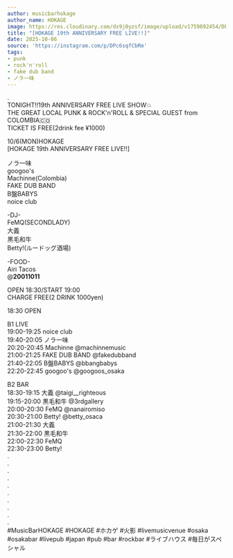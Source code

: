 ```yaml
---
author: musicbarhokage
author_name: HOKAGE
image: https://res.cloudinary.com/ds9j0yzsf/image/upload/v1759892454/DPc6sqfCbRm.jpg
title: "[HOKAGE 19th ANNIVERSARY FREE LIVE!!]"
date: 2025-10-06
source: 'https://instagram.com/p/DPc6sqfCbRm'
tags:
- punk
- rock'n'roll
- fake dub band
- ノラ一味
---
```

.<br>
TONIGHT‼️19th ANNIVERSARY  FREE LIVE SHOW💥<br>
THE GREAT LOCAL PUNK & ROCK'n'ROLL & SPECIAL GUEST from COLOMBIA🇨🇴<br>
TICKET IS FREE(2drink fee ¥1000)

10/6(MON)HOKAGE<br>
[HOKAGE 19th ANNIVERSARY FREE LIVE!!]

ノラ一味<br>
googoo's<br>
Machinne(Colombia)<br>
FAKE DUB BAND<br>
B盤BABYS<br>
noice club

-DJ-<br>
FeMQ(SECONDLADY)<br>
大義<br>
黒毛和牛<br>
Betty!(ルードッグ酒場)

-FOOD-<br>
Airi Tacos<br>
@__20011011__ 

OPEN 18:30/START 19:00<br>
CHARGE FREE(2 DRINK 1000yen)

18:30 OPEN

B1 LIVE<br>
19:00-19:25 noice club<br>
19:40-20:05 ノラ一味<br>
20:20-20:45 Machinne @machinnemusic <br>
21:00-21:25 FAKE DUB BAND @fakedubband <br>
21:40-22:05 B盤BABYS @bbangbabys <br>
22:20-22:45 googoo's @googoos_osaka 

B2 BAR<br>
18:30-19:15 大義 @taigi__righteous <br>
19:15-20:00 黒毛和牛 @3rdgallery <br>
20:00-20:30 FeMQ @nanairomiso <br>
20:30-21:00 Betty! @betty_osaca <br>
21:00-21:30 大義<br>
21:30-22:00 黒毛和牛<br>
22:00-22:30 FeMQ<br>
22:30-23:00 Betty!<br>
.<br>
.<br>
.<br>
.<br>
.<br>
.<br>
.<br>
.<br>
.<br>
.<br>
#MusicBarHOKAGE #HOKAGE #ホカゲ #火影 #livemusicvenue #osaka #osakabar #livepub #japan #pub #bar #rockbar #ライブハウス #毎日がスペシャル